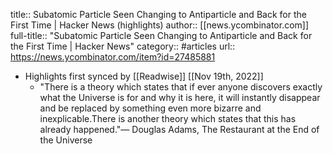 title:: Subatomic Particle Seen Changing to Antiparticle and Back for the First Time | Hacker News (highlights)
author:: [[news.ycombinator.com]]
full-title:: "Subatomic Particle Seen Changing to Antiparticle and Back for the First Time | Hacker News"
category:: #articles
url:: https://news.ycombinator.com/item?id=27485881

- Highlights first synced by [[Readwise]] [[Nov 19th, 2022]]
	- "There is a theory which states that if ever anyone discovers exactly what the Universe is for and why it is here, it will instantly disappear and be replaced by something even more bizarre and inexplicable.There is another theory which states that this has already happened."― Douglas Adams, The Restaurant at the End of the Universe